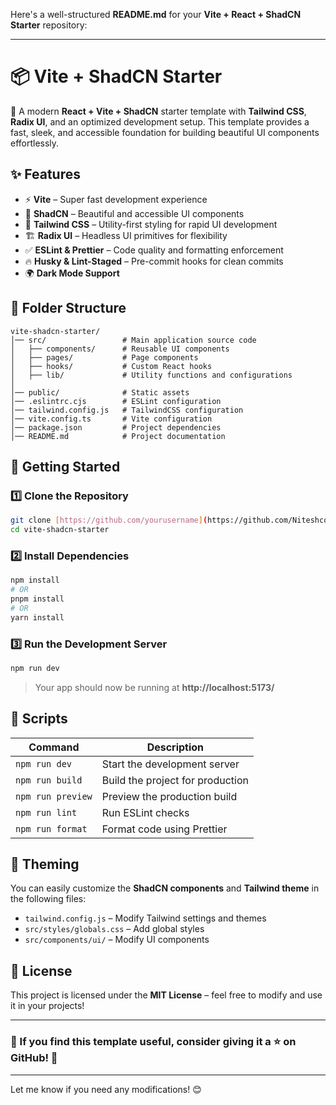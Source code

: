Here's a well-structured **README.md** for your **Vite + React + ShadCN Starter** repository:  

---

# 📦 Vite + ShadCN Starter  

🚀 A modern **React + Vite + ShadCN** starter template with **Tailwind CSS**, **Radix UI**, and an optimized development setup. This template provides a fast, sleek, and accessible foundation for building beautiful UI components effortlessly.  

## ✨ Features  

- ⚡ **Vite** – Super fast development experience  
- 🎨 **ShadCN** – Beautiful and accessible UI components  
- 💨 **Tailwind CSS** – Utility-first styling for rapid UI development  
- 🏗️ **Radix UI** – Headless UI primitives for flexibility  
- ✅ **ESLint & Prettier** – Code quality and formatting enforcement  
- 🔥 **Husky & Lint-Staged** – Pre-commit hooks for clean commits  
- 🌍 **Dark Mode Support**  

## 📂 Folder Structure  

```
vite-shadcn-starter/
│── src/                 # Main application source code
│   ├── components/      # Reusable UI components
│   ├── pages/           # Page components
│   ├── hooks/           # Custom React hooks
│   ├── lib/             # Utility functions and configurations
│   
│── public/              # Static assets
│── .eslintrc.cjs        # ESLint configuration
│── tailwind.config.js   # TailwindCSS configuration
│── vite.config.ts       # Vite configuration
│── package.json         # Project dependencies
│── README.md            # Project documentation
```

## 🚀 Getting Started  

### 1️⃣ Clone the Repository  
```bash
git clone [https://github.com/yourusername](https://github.com/Niteshcodes/vite-shadcn-starter.git
cd vite-shadcn-starter
```

### 2️⃣ Install Dependencies  
```bash
npm install
# OR
pnpm install
# OR
yarn install
```

### 3️⃣ Run the Development Server  
```bash
npm run dev
```
> Your app should now be running at **http://localhost:5173/**  

## 🔧 Scripts  

| Command               | Description                      |
|-----------------------|----------------------------------|
| `npm run dev`        | Start the development server     |
| `npm run build`      | Build the project for production |
| `npm run preview`    | Preview the production build     |
| `npm run lint`       | Run ESLint checks                |
| `npm run format`     | Format code using Prettier      |

## 🎨 Theming  

You can easily customize the **ShadCN components** and **Tailwind theme** in the following files:  

- `tailwind.config.js` – Modify Tailwind settings and themes  
- `src/styles/globals.css` – Add global styles  
- `src/components/ui/` – Modify UI components  

## 📜 License  

This project is licensed under the **MIT License** – feel free to modify and use it in your projects!  

---

### 🌟 If you find this template useful, consider giving it a ⭐ on GitHub! 🚀  

---

Let me know if you need any modifications! 😊
